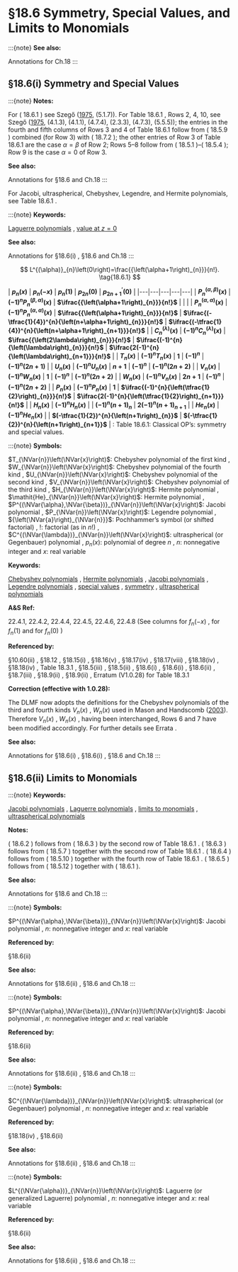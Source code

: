 # §18.6 Symmetry, Special Values, and Limits to Monomials

:::{note}
**See also:**

Annotations for Ch.18
:::


## §18.6(i) Symmetry and Special Values

:::{note}
**Notes:**

For ( 18.6.1 ) see Szegő ([1975](./bib/S.html#bib2194 "Orthogonal Polynomials"), (5.1.7)). For Table 18.6.1 , Rows 2, 4, 10, see Szegő ([1975](./bib/S.html#bib2194 "Orthogonal Polynomials"), (4.1.3), (4.1.1), (4.7.4), (2.3.3), (4.7.3), (5.5.5)); the entries in the fourth and fifth columns of Rows 3 and 4 of Table 18.6.1 follow from ( 18.5.9 ) combined (for Row 3) with ( 18.7.2 ); the other entries of Row 3 of Table 18.6.1 are the case $\alpha=\beta$ of Row 2; Rows 5–8 follow from ( 18.5.1 )–( 18.5.4 ); Row 9 is the case $\alpha=0$ of Row 3.

**See also:**

Annotations for §18.6 and Ch.18
:::

For Jacobi, ultraspherical, Chebyshev, Legendre, and Hermite polynomials, see Table 18.6.1 .

:::{note}
**Keywords:**

[Laguerre polynomials](http://dlmf.nist.gov/search/search?q=Laguerre%20polynomials) , [value at $z=0$](http://dlmf.nist.gov/search/search?q=value%20at%20z%3D0)

**See also:**

Annotations for §18.6(i) , §18.6 and Ch.18
:::


<a id="E1"></a>
$$
L^{(\alpha)}_{n}\left(0\right)=\frac{{\left(\alpha+1\right)_{n}}}{n!}. \tag{18.6.1}
$$

<a id="T1"></a>
| **$p_{n}(x)$** | **$p_{n}(-x)$** | **$p_{n}(1)$** | **$p_{2n}(0)$** | **$p_{2n+1}^{\prime}(0)$** |
|---|---|---|---|---|
| **$P^{(\alpha,\beta)}_{n}\left(x\right)$** | **$(-1)^{n}P^{(\beta,\alpha)}_{n}\left(x\right)$** | **$\ifrac{{\left(\alpha+1\right)_{n}}}{n!}$** |   |   |
| **$P^{(\alpha,\alpha)}_{n}\left(x\right)$** | **$(-1)^{n}P^{(\alpha,\alpha)}_{n}\left(x\right)$** | **$\ifrac{{\left(\alpha+1\right)_{n}}}{n!}$** | **$\ifrac{(-\tfrac{1}{4})^{n}{\left(n+\alpha+1\right)_{n}}}{n!}$** | **$\ifrac{(-\tfrac{1}{4})^{n}{\left(n+\alpha+1\right)_{n+1}}}{n!}$** |
| **$C^{(\lambda)}_{n}\left(x\right)$** | **$(-1)^{n}C^{(\lambda)}_{n}\left(x\right)$** | **$\ifrac{{\left(2\lambda\right)_{n}}}{n!}$** | **$\ifrac{(-1)^{n}{\left(\lambda\right)_{n}}}{n!}$** | **$\ifrac{2(-1)^{n}{\left(\lambda\right)_{n+1}}}{n!}$** |
| **$T_{n}\left(x\right)$** | **$(-1)^{n}T_{n}\left(x\right)$** | **$1$** | **$(-1)^{n}$** | **$(-1)^{n}(2n+1)$** |
| **$U_{n}\left(x\right)$** | **$(-1)^{n}U_{n}\left(x\right)$** | **$n+1$** | **$(-1)^{n}$** | **$(-1)^{n}(2n+2)$** |
| **$V_{n}\left(x\right)$** | **$(-1)^{n}W_{n}\left(x\right)$** | **$1$** | **$(-1)^{n}$** | **$(-1)^{n}(2n+2)$** |
| **$W_{n}\left(x\right)$** | **$(-1)^{n}V_{n}\left(x\right)$** | **$2n+1$** | **$(-1)^{n}$** | **$(-1)^{n}(2n+2)$** |
| **$P_{n}\left(x\right)$** | **$(-1)^{n}P_{n}\left(x\right)$** | **$1$** | **$\ifrac{(-1)^{n}{\left(\tfrac{1}{2}\right)_{n}}}{n!}$** | **$\ifrac{2(-1)^{n}{\left(\tfrac{1}{2}\right)_{n+1}}}{n!}$** |
| **$H_{n}\left(x\right)$** | **$(-1)^{n}H_{n}\left(x\right)$** |   | **$(-1)^{n}{\left(n+1\right)_{n}}$** | **$2(-1)^{n}{\left(n+1\right)_{n+1}}$** |
| **$\mathit{He}_{n}\left(x\right)$** | **$(-1)^{n}\mathit{He}_{n}\left(x\right)$** |   | **$(-\tfrac{1}{2})^{n}{\left(n+1\right)_{n}}$** | **$(-\tfrac{1}{2})^{n}{\left(n+1\right)_{n+1}}$** |
: Table 18.6.1: Classical OP’s: symmetry and special values.

:::{note}
**Symbols:**

$T_{\NVar{n}}\left(\NVar{x}\right)$: Chebyshev polynomial of the first kind , $W_{\NVar{n}}\left(\NVar{x}\right)$: Chebyshev polynomial of the fourth kind , $U_{\NVar{n}}\left(\NVar{x}\right)$: Chebyshev polynomial of the second kind , $V_{\NVar{n}}\left(\NVar{x}\right)$: Chebyshev polynomial of the third kind , $H_{\NVar{n}}\left(\NVar{x}\right)$: Hermite polynomial , $\mathit{He}_{\NVar{n}}\left(\NVar{x}\right)$: Hermite polynomial , $P^{(\NVar{\alpha},\NVar{\beta})}_{\NVar{n}}\left(\NVar{x}\right)$: Jacobi polynomial , $P_{\NVar{n}}\left(\NVar{x}\right)$: Legendre polynomial , ${\left(\NVar{a}\right)_{\NVar{n}}}$: Pochhammer’s symbol (or shifted factorial) , $!$: factorial (as in $n!$) , $C^{(\NVar{\lambda})}_{\NVar{n}}\left(\NVar{x}\right)$: ultraspherical (or Gegenbauer) polynomial , $p_{n}(x)$: polynomial of degree $n$ , $n$: nonnegative integer and $x$: real variable

**Keywords:**

[Chebyshev polynomials](http://dlmf.nist.gov/search/search?q=Chebyshev%20polynomials) , [Hermite polynomials](http://dlmf.nist.gov/search/search?q=Hermite%20polynomials) , [Jacobi polynomials](http://dlmf.nist.gov/search/search?q=Jacobi%20polynomials) , [Legendre polynomials](http://dlmf.nist.gov/search/search?q=Legendre%20polynomials) , [special values](http://dlmf.nist.gov/search/search?q=special%20values) , [symmetry](http://dlmf.nist.gov/search/search?q=symmetry) , [ultraspherical polynomials](http://dlmf.nist.gov/search/search?q=ultraspherical%20polynomials)

**A&S Ref:**

22.4.1, 22.4.2, 22.4.4, 22.4.5, 22.4.6, 22.4.8 (See columns for $f_{n}(-x)$ , for $f_{n}(1)$ and for $f_{n}(0)$ )

**Referenced by:**

§10.60(ii) , §18.12 , §18.15(i) , §18.16(v) , §18.17(iv) , §18.17(viii) , §18.18(iv) , §18.18(iv) , Table 18.3.1 , §18.5(iii) , §18.5(ii) , §18.6(i) , §18.6(i) , §18.6(ii) , §18.7(iii) , §18.9(ii) , §18.9(ii) , Erratum (V1.0.28) for Table 18.3.1

**Correction (effective with 1.0.28):**

The DLMF now adopts the definitions for the Chebyshev polynomials of the third and fourth kinds $V_{n}\left(x\right)$ , $W_{n}\left(x\right)$ used in Mason and Handscomb ([2003](./bib/M.html#bib1560 "Chebyshev Polynomials")). Therefore $V_{n}\left(x\right)$ , $W_{n}\left(x\right)$ , having been interchanged, Rows 6 and 7 have been modified accordingly. For further details see Errata .

**See also:**

Annotations for §18.6(i) , §18.6(i) , §18.6 and Ch.18
:::


## §18.6(ii) Limits to Monomials

:::{note}
**Keywords:**

[Jacobi polynomials](http://dlmf.nist.gov/search/search?q=Jacobi%20polynomials) , [Laguerre polynomials](http://dlmf.nist.gov/search/search?q=Laguerre%20polynomials) , [limits to monomials](http://dlmf.nist.gov/search/search?q=limits%20to%20monomials) , [ultraspherical polynomials](http://dlmf.nist.gov/search/search?q=ultraspherical%20polynomials)

**Notes:**

( 18.6.2 ) follows from ( 18.6.3 ) by the second row of Table 18.6.1 . ( 18.6.3 ) follows from ( 18.5.7 ) together with the second row of Table 18.6.1 . ( 18.6.4 ) follows from ( 18.5.10 ) together with the fourth row of Table 18.6.1 . ( 18.6.5 ) follows from ( 18.5.12 ) together with ( 18.6.1 ).

**See also:**

Annotations for §18.6 and Ch.18
:::

:::{note}
**Symbols:**

$P^{(\NVar{\alpha},\NVar{\beta})}_{\NVar{n}}\left(\NVar{x}\right)$: Jacobi polynomial , $n$: nonnegative integer and $x$: real variable

**Referenced by:**

§18.6(ii)

**See also:**

Annotations for §18.6(ii) , §18.6 and Ch.18
:::

:::{note}
**Symbols:**

$P^{(\NVar{\alpha},\NVar{\beta})}_{\NVar{n}}\left(\NVar{x}\right)$: Jacobi polynomial , $n$: nonnegative integer and $x$: real variable

**Referenced by:**

§18.6(ii)

**See also:**

Annotations for §18.6(ii) , §18.6 and Ch.18
:::

:::{note}
**Symbols:**

$C^{(\NVar{\lambda})}_{\NVar{n}}\left(\NVar{x}\right)$: ultraspherical (or Gegenbauer) polynomial , $n$: nonnegative integer and $x$: real variable

**Referenced by:**

§18.18(iv) , §18.6(ii)

**See also:**

Annotations for §18.6(ii) , §18.6 and Ch.18
:::

:::{note}
**Symbols:**

$L^{(\NVar{\alpha})}_{\NVar{n}}\left(\NVar{x}\right)$: Laguerre (or generalized Laguerre) polynomial , $n$: nonnegative integer and $x$: real variable

**Referenced by:**

§18.6(ii)

**See also:**

Annotations for §18.6(ii) , §18.6 and Ch.18
:::
